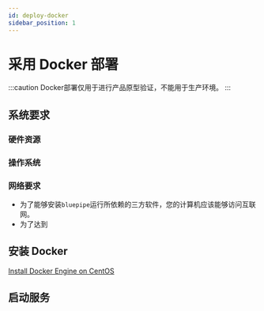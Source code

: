 ```yaml
---
id: deploy-docker
sidebar_position: 1
---
```


# 采用 Docker 部署

:::caution
Docker部署仅用于进行产品原型验证，不能用于生产环境。
:::

## 系统要求

### 硬件资源

### 操作系统

### 网络要求

* 为了能够安装`bluepipe`运行所依赖的三方软件，您的计算机应该能够访问互联网。
* 为了达到

## 安装 Docker

[Install Docker Engine on CentOS](https://docs.docker.com/engine/install/centos/)

## 启动服务
